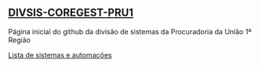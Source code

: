 ## **[DIVSIS-COREGEST-PRU1](https://agudf.sharepoint.com/sites/PRU1-GestaoEstrategica)**

Página inicial do github da divisão de sistemas da Procuradoria da União 1ª Região

[Lista de sistemas e automações](https://agudf.sharepoint.com/sites/PRU1/SitePages/Sistemaseautomacoes.aspx)
